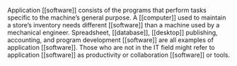 Application [[software]] consists of the programs that perform tasks specific to the machine’s general purpose. A [[computer]] used to maintain a store’s inventory needs different [[software]] than a machine used by a mechanical engineer. Spreadsheet, [[database]], [[desktop]] publishing, accounting, and program development [[software]] are all examples of application [[software]]. Those who are not in the IT field might refer to application [[software]] as productivity or collaboration [[software]] or tools.
